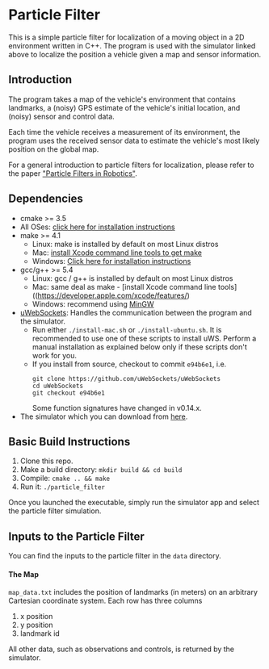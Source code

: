 # Particle Filter
This is a simple particle filter for localization of a moving object in a 2D environment written in C++. The program is used with the simulator linked above to localize the position a vehicle given a map and sensor information.

## Introduction
The program takes a map of the vehicle's environment that contains landmarks, a (noisy) GPS estimate of the vehicle's initial location, and (noisy) sensor and control data.

Each time the vehicle receives a measurement of its environment, the program uses the received sensor data to estimate the vehicle's most likely position on the global map.

For a general introduction to particle filters for localization, please refer to the paper ["Particle Filters in Robotics"](http://robots.stanford.edu/papers/thrun.pf-in-robotics-uai02.pdf).

## Dependencies

* cmake >= 3.5
 * All OSes: [click here for installation instructions](https://cmake.org/install/)
* make >= 4.1
  * Linux: make is installed by default on most Linux distros
  * Mac: [install Xcode command line tools to get make](https://developer.apple.com/xcode/features/)
  * Windows: [Click here for installation instructions](http://gnuwin32.sourceforge.net/packages/make.htm)
* gcc/g++ >= 5.4
  * Linux: gcc / g++ is installed by default on most Linux distros
  * Mac: same deal as make - [install Xcode command line tools]((https://developer.apple.com/xcode/features/)
  * Windows: recommend using [MinGW](http://www.mingw.org/)
* [uWebSockets](https://github.com/uWebSockets/uWebSockets): Handles the communication between the program and the simulator.
  * Run either `./install-mac.sh` or `./install-ubuntu.sh`. It is recommended to use one of these scripts to install uWS. Perform a manual installation as explained below only if these scripts don't work for you.
  * If you install from source, checkout to commit `e94b6e1`, i.e.
    ```
    git clone https://github.com/uWebSockets/uWebSockets
    cd uWebSockets
    git checkout e94b6e1
    ```
    Some function signatures have changed in v0.14.x.
* The simulator which you can download from [here](https://github.com/udacity/self-driving-car-sim/releases).

## Basic Build Instructions

1. Clone this repo.
2. Make a build directory: `mkdir build && cd build`
3. Compile: `cmake .. && make`
4. Run it: `./particle_filter`

Once you launched the executable, simply run the simulator app and select the particle filter simulation.

## Inputs to the Particle Filter
You can find the inputs to the particle filter in the `data` directory.

#### The Map
`map_data.txt` includes the position of landmarks (in meters) on an arbitrary Cartesian coordinate system. Each row has three columns
1. x position
2. y position
3. landmark id

All other data, such as observations and controls, is returned by the simulator.
